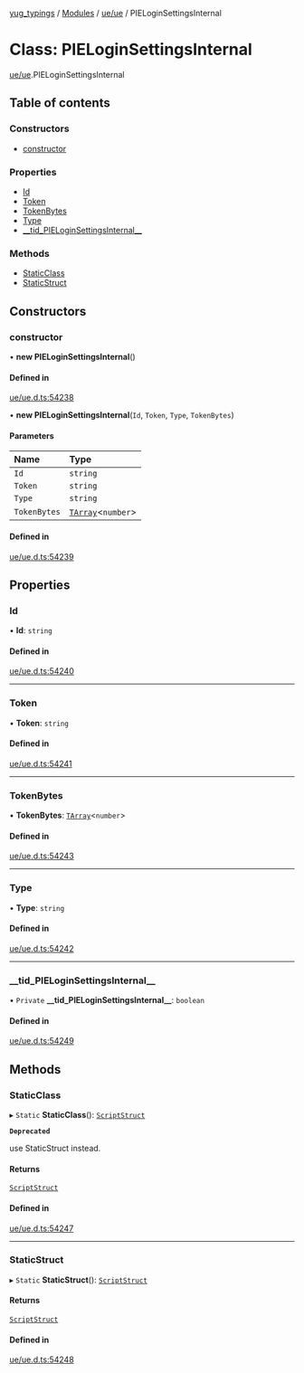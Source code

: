 [yug_typings](../README.md) / [Modules](../modules.md) / [ue/ue](../modules/ue_ue.md) / PIELoginSettingsInternal

# Class: PIELoginSettingsInternal

[ue/ue](../modules/ue_ue.md).PIELoginSettingsInternal

## Table of contents

### Constructors

- [constructor](ue_ue.PIELoginSettingsInternal.md#constructor)

### Properties

- [Id](ue_ue.PIELoginSettingsInternal.md#id)
- [Token](ue_ue.PIELoginSettingsInternal.md#token)
- [TokenBytes](ue_ue.PIELoginSettingsInternal.md#tokenbytes)
- [Type](ue_ue.PIELoginSettingsInternal.md#type)
- [\_\_tid\_PIELoginSettingsInternal\_\_](ue_ue.PIELoginSettingsInternal.md#__tid_pieloginsettingsinternal__)

### Methods

- [StaticClass](ue_ue.PIELoginSettingsInternal.md#staticclass)
- [StaticStruct](ue_ue.PIELoginSettingsInternal.md#staticstruct)

## Constructors

### constructor

• **new PIELoginSettingsInternal**()

#### Defined in

[ue/ue.d.ts:54238](https://github.com/YugMetaverse/yug_typings/blob/b7d9b19/ue/ue.d.ts#L54238)

• **new PIELoginSettingsInternal**(`Id`, `Token`, `Type`, `TokenBytes`)

#### Parameters

| Name | Type |
| :------ | :------ |
| `Id` | `string` |
| `Token` | `string` |
| `Type` | `string` |
| `TokenBytes` | [`TArray`](../interfaces/ue_puerts.TArray.md)<`number`\> |

#### Defined in

[ue/ue.d.ts:54239](https://github.com/YugMetaverse/yug_typings/blob/b7d9b19/ue/ue.d.ts#L54239)

## Properties

### Id

• **Id**: `string`

#### Defined in

[ue/ue.d.ts:54240](https://github.com/YugMetaverse/yug_typings/blob/b7d9b19/ue/ue.d.ts#L54240)

___

### Token

• **Token**: `string`

#### Defined in

[ue/ue.d.ts:54241](https://github.com/YugMetaverse/yug_typings/blob/b7d9b19/ue/ue.d.ts#L54241)

___

### TokenBytes

• **TokenBytes**: [`TArray`](../interfaces/ue_puerts.TArray.md)<`number`\>

#### Defined in

[ue/ue.d.ts:54243](https://github.com/YugMetaverse/yug_typings/blob/b7d9b19/ue/ue.d.ts#L54243)

___

### Type

• **Type**: `string`

#### Defined in

[ue/ue.d.ts:54242](https://github.com/YugMetaverse/yug_typings/blob/b7d9b19/ue/ue.d.ts#L54242)

___

### \_\_tid\_PIELoginSettingsInternal\_\_

• `Private` **\_\_tid\_PIELoginSettingsInternal\_\_**: `boolean`

#### Defined in

[ue/ue.d.ts:54249](https://github.com/YugMetaverse/yug_typings/blob/b7d9b19/ue/ue.d.ts#L54249)

## Methods

### StaticClass

▸ `Static` **StaticClass**(): [`ScriptStruct`](ue_ue.ScriptStruct.md)

**`Deprecated`**

use StaticStruct instead.

#### Returns

[`ScriptStruct`](ue_ue.ScriptStruct.md)

#### Defined in

[ue/ue.d.ts:54247](https://github.com/YugMetaverse/yug_typings/blob/b7d9b19/ue/ue.d.ts#L54247)

___

### StaticStruct

▸ `Static` **StaticStruct**(): [`ScriptStruct`](ue_ue.ScriptStruct.md)

#### Returns

[`ScriptStruct`](ue_ue.ScriptStruct.md)

#### Defined in

[ue/ue.d.ts:54248](https://github.com/YugMetaverse/yug_typings/blob/b7d9b19/ue/ue.d.ts#L54248)
